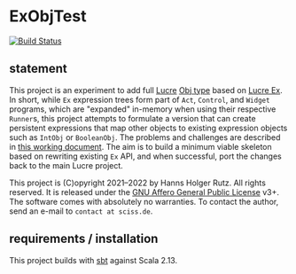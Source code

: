 # ExObjTest

[![Build Status](https://github.com/Sciss/ExObjTest/workflows/Scala%20CI/badge.svg?branch=main)](https://github.com/Sciss/ExObjTest/actions?query=workflow%3A%22Scala+CI%22)

## statement

This project is an experiment to add full [Lucre](https://github.com/Sciss/Lucre)
[Obj type](https://github.com/Sciss/Lucre/blob/main/core/shared/src/main/scala/de/sciss/lucre/Obj.scala)
based on [Lucre Ex](https://github.com/Sciss/Lucre/blob/main/expr0/shared/src/main/scala/de/sciss/lucre/expr/graph/Ex.scala). In short, while `Ex` expression trees form part of
`Act`, `Control`, and `Widget` programs, which are "expanded" in-memory when using their respective `Runner`s, this project attempts to formulate a version that can create persistent
expressions that map other objects to existing expression objects such as `IntObj` or `BooleanObj`. The problems and challenges are described in
[this working document](https://github.com/Sciss/Lucre/blob/wip-int-ex-obj/notes/ExObj.md).
The aim is to build a minimum viable skeleton based on rewriting existing `Ex` API, and when successful, port the changes back to the main Lucre project.

This project is (C)opyright 2021&ndash;2022 by Hanns Holger Rutz. All rights reserved. 
It is released under 
the [GNU Affero General Public License](https://github.com/Sciss/ExObjTest/raw/main/LICENSE) v3+.
The software comes with absolutely no warranties. To contact the author, send an e-mail to `contact at sciss.de`.

## requirements / installation

This project builds with [sbt](http://www.scala-sbt.org/) against Scala 2.13.

